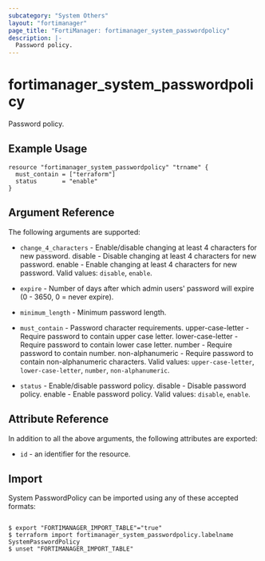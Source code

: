 ```yaml
---
subcategory: "System Others"
layout: "fortimanager"
page_title: "FortiManager: fortimanager_system_passwordpolicy"
description: |-
  Password policy.
---
```


# fortimanager_system_passwordpolicy
Password policy.

## Example Usage

```hcl
resource "fortimanager_system_passwordpolicy" "trname" {
  must_contain = ["terraform"]
  status       = "enable"
}
```

## Argument Reference


The following arguments are supported:


* `change_4_characters` - Enable/disable changing at least 4 characters for new password. disable - Disable changing at least 4 characters for new password. enable - Enable changing at least 4 characters for new password. Valid values: `disable`, `enable`.

* `expire` - Number of days after which admin users' password will expire (0 - 3650, 0 = never expire).
* `minimum_length` - Minimum password length.
* `must_contain` - Password character requirements. upper-case-letter - Require password to contain upper case letter. lower-case-letter - Require password to contain lower case letter. number - Require password to contain number. non-alphanumeric - Require password to contain non-alphanumeric characters. Valid values: `upper-case-letter`, `lower-case-letter`, `number`, `non-alphanumeric`.

* `status` - Enable/disable password policy. disable - Disable password policy. enable - Enable password policy. Valid values: `disable`, `enable`.



## Attribute Reference

In addition to all the above arguments, the following attributes are exported:
* `id` - an identifier for the resource.

## Import

System PasswordPolicy can be imported using any of these accepted formats:
```

$ export "FORTIMANAGER_IMPORT_TABLE"="true"
$ terraform import fortimanager_system_passwordpolicy.labelname SystemPasswordPolicy
$ unset "FORTIMANAGER_IMPORT_TABLE"
```

